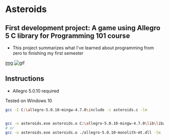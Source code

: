 # Asteroids
## First development project: A game using Allegro 5 C library for Programming 101 course
- This project summarizes what I've learned about programming from zero to finishing my first semester

[img](https://github.com/lucasagra/asteroids/blob/master/img/home.png)
![gif](https://github.com/lucasagra/asteroids/blob/master/img/example.gif)

## Instructions

- Allegro 5.0.10 required

Tested on Windows 10

```bash
gcc -I C:\allegro-5.0.10-mingw-4.7.0\include -c asteroids.c -lm


gcc -o asteroids.exe asteroids.o C:\allegro-5.0.10-mingw-4.7.0\lib\liballegro-5.0.10-monolith-mt.a -lm
# or
gcc -o asteroids.exe asteroids.o ./allegro-5.0.10-monolith-mt.dll -lm
```

